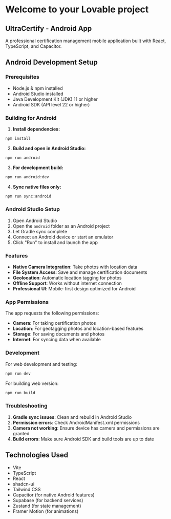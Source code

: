 # Welcome to your Lovable project

## UltraCertify - Android App

A professional certification management mobile application built with React, TypeScript, and Capacitor.

## Android Development Setup

### Prerequisites
- Node.js & npm installed
- Android Studio installed
- Java Development Kit (JDK) 11 or higher
- Android SDK (API level 22 or higher)

### Building for Android

1. **Install dependencies:**
```sh
npm install
```

2. **Build and open in Android Studio:**
```sh
npm run android
```

3. **For development build:**
```sh
npm run android:dev
```

4. **Sync native files only:**
```sh
npm run sync:android
```

### Android Studio Setup

1. Open Android Studio
2. Open the `android` folder as an Android project
3. Let Gradle sync complete
4. Connect an Android device or start an emulator
5. Click "Run" to install and launch the app

### Features

- **Native Camera Integration**: Take photos with location data
- **File System Access**: Save and manage certification documents
- **Geolocation**: Automatic location tagging for photos
- **Offline Support**: Works without internet connection
- **Professional UI**: Mobile-first design optimized for Android

### App Permissions

The app requests the following permissions:
- **Camera**: For taking certification photos
- **Location**: For geotagging photos and location-based features
- **Storage**: For saving documents and photos
- **Internet**: For syncing data when available

### Development

For web development and testing:
```sh
npm run dev
```

For building web version:
```sh
npm run build
```

### Troubleshooting

1. **Gradle sync issues**: Clean and rebuild in Android Studio
2. **Permission errors**: Check AndroidManifest.xml permissions
3. **Camera not working**: Ensure device has camera and permissions are granted
4. **Build errors**: Make sure Android SDK and build tools are up to date

## Technologies Used

- Vite
- TypeScript
- React
- shadcn-ui
- Tailwind CSS
- Capacitor (for native Android features)
- Supabase (for backend services)
- Zustand (for state management)
- Framer Motion (for animations)
